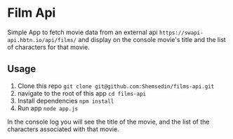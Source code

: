 # Film Api
Simple App to fetch movie data from an external api `https://swapi-api.hbtn.io/api/films/` and display on the console movie's title and the list of characters for that movie.

## Usage
1) Clone this repo `git clone git@github.com:Shemsedin/films-api.git`
2) navigate to the root of this app `cd films-api`
3) Install dependencies `npm install`
4) Run app `node app.js`

In the console log you will see the title of the movie, and the list of the characters associated with that movie.
